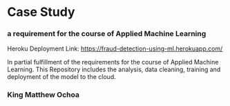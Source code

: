 # Case Study 
### a requirement for the course of Applied Machine Learning
Heroku Deployment Link: 
https://fraud-detection-using-ml.herokuapp.com/

In partial fulfillment of the requirements for the course of Applied Machine Learning.
This Repository includes the analysis, data cleaning, training and deployment of the model to the cloud.

### King Matthew Ochoa
